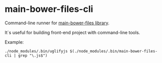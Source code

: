 # main-bower-files-cli

Command-line runner for [main-bower-files library](https://github.com/ck86/main-bower-files).

It`s useful for building front-end project with command-line tools.

Example:

    ./node_modules/.bin/uglifyjs $(./node_modules/.bin/main-bower-files-cli | grep "\.js$")
